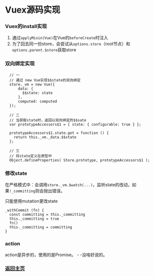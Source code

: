 # Vuex源码实现

### Vuex的install实现
1. 通过`applyMixin(Vue)`在Vue的`beforeCreate`时注入
2. 为了回去同一份store，会尝试从`options.store`（root节点）和`options.parent.$store`获取store

### 双向绑定实现

```
  // 一
  // 通过 new Vue实现$$state的双向绑定
  store._vm = new Vue({
      data: {
        $$state: state
      },
      computed: computed
  });

  // 二
  // 当获取state时，返回以双向绑定的$$sate
  var prototypeAccessors$1 = { state: { configurable: true } };

  prototypeAccessors$1.state.get = function () {
    return this._vm._data.$$state
  };

  // 三
  // 将state定义在原型中
  Object.defineProperties( Store.prototype, prototypeAccessors$1 );
```

### 修改state

在严格模式中：会调用`store._vm.$watch(...)`，监听state的改动，如果`!_committing`则会抛出错误。

只能使用mutation更改state
```
_withCommit (fn) {
  const committing = this._committing
  this._committing = true
  fn()
  this._committing = committing
}
```

### action

action是异步的，使用的是Promise。 - -没啥好说的。

### [返回主页](/README.md)